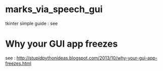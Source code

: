 # marks_via_speech_gui
tkinter simple guide :
see 

# Why your GUI app freezes
see : http://stupidpythonideas.blogspot.com/2013/10/why-your-gui-app-freezes.html
